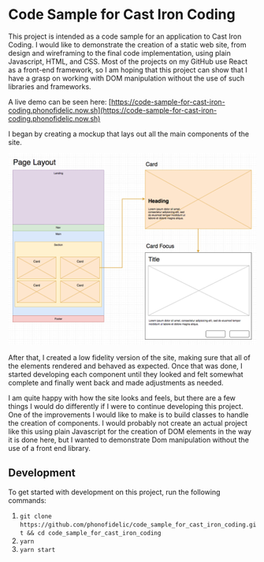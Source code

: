# Code Sample for Cast Iron Coding
This project is intended as a code sample for an application to Cast Iron Coding. I would like to demonstrate the creation of a static web site, from design and wireframing to the final code implementation, using plain Javascript, HTML, and CSS. Most of the projects on my GitHub use React as a front-end framework, so I am hoping that this project can show that I have a grasp on working with DOM manipulation without the use of such libraries and frameworks.

A live demo can be seen here: [https://code-sample-for-cast-iron-coding.phonofidelic.now.sh](https://code-sample-for-cast-iron-coding.phonofidelic.now.sh)

I began by creating a mockup that lays out all the main components of the site.

![Mockup image of the site layout](./mockup.png)

After that, I created a low fidelity version of the site, making sure that all of the elements rendered and behaved as expected. Once that was done, I started developing each component until they looked and felt somewhat complete and finally went back and made adjustments as needed.

I am quite  happy with how the site looks and feels, but there are a few things I would do differently if I were to continue developing this project. One of the improvements I would like to make is to build classes to handle the creation of components. I would probably not create an actual project like this using plain Javascript for the creation of DOM elements in the way it is done here, but I wanted to demonstrate Dom manipulation without the use of a front end library. 

## Development
To get started with development on this project, run the following commands:

1. ```git clone https://github.com/phonofidelic/code_sample_for_cast_iron_coding.git && cd code_sample_for_cast_iron_coding```
2. ```yarn```
3. ```yarn start```
